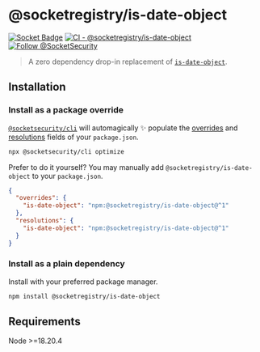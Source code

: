 # @socketregistry/is-date-object

[![Socket Badge](https://socket.dev/api/badge/npm/package/@socketregistry/is-date-object)](https://socket.dev/npm/package/@socketregistry/is-date-object)
[![CI - @socketregistry/is-date-object](https://github.com/SocketDev/socket-registry-js/actions/workflows/test.yml/badge.svg)](https://github.com/SocketDev/socket-registry-js/actions/workflows/test.yml)
[![Follow @SocketSecurity](https://img.shields.io/twitter/follow/SocketSecurity?style=social)](https://twitter.com/SocketSecurity)

> A zero dependency drop-in replacement of
> [`is-date-object`](https://www.npmjs.com/package/is-date-object).

## Installation

### Install as a package override

[`@socketsecurity/cli`](https://www.npmjs.com/package/@socketsecurity/cli) will
automagically :sparkles: populate the
[overrides](https://docs.npmjs.com/cli/v9/configuring-npm/package-json#overrides)
and [resolutions](https://yarnpkg.com/configuration/manifest#resolutions) fields
of your `package.json`.

```sh
npx @socketsecurity/cli optimize
```

Prefer to do it yourself? You may manually add `@socketregistry/is-date-object`
to your `package.json`.

```json
{
  "overrides": {
    "is-date-object": "npm:@socketregistry/is-date-object@^1"
  },
  "resolutions": {
    "is-date-object": "npm:@socketregistry/is-date-object@^1"
  }
}
```

### Install as a plain dependency

Install with your preferred package manager.

```sh
npm install @socketregistry/is-date-object
```

## Requirements

Node &gt;=18.20.4

